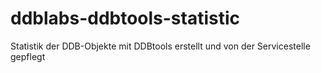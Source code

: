 # ddblabs-ddbtools-statistic
Statistik der DDB-Objekte mit DDBtools erstellt und von der Servicestelle gepflegt
